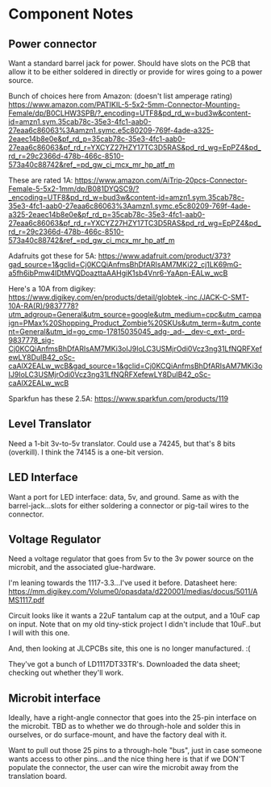 # Component Notes

## Power connector

Want a standard barrel jack for power.  Should have slots on the PCB that allow it to be either soldered in directly or provide for wires going to a power source.

Bunch of choices here from Amazon:
(doesn't list amperage rating)
https://www.amazon.com/PATIKIL-5-5x2-5mm-Connector-Mounting-Female/dp/B0CLHW3SPB/?_encoding=UTF8&pd_rd_w=bud3w&content-id=amzn1.sym.35cab78c-35e3-4fc1-aab0-27eaa6c86063%3Aamzn1.symc.e5c80209-769f-4ade-a325-2eaec14b8e0e&pf_rd_p=35cab78c-35e3-4fc1-aab0-27eaa6c86063&pf_rd_r=YXCYZ27HZY17TC3D5RAS&pd_rd_wg=EpPZ4&pd_rd_r=29c2366d-478b-466c-8510-573a40c88742&ref_=pd_gw_ci_mcx_mr_hp_atf_m

These are rated 1A:
https://www.amazon.com/AiTrip-20pcs-Connector-Female-5-5x2-1mm/dp/B081DYQSC9/?_encoding=UTF8&pd_rd_w=bud3w&content-id=amzn1.sym.35cab78c-35e3-4fc1-aab0-27eaa6c86063%3Aamzn1.symc.e5c80209-769f-4ade-a325-2eaec14b8e0e&pf_rd_p=35cab78c-35e3-4fc1-aab0-27eaa6c86063&pf_rd_r=YXCYZ27HZY17TC3D5RAS&pd_rd_wg=EpPZ4&pd_rd_r=29c2366d-478b-466c-8510-573a40c88742&ref_=pd_gw_ci_mcx_mr_hp_atf_m

Adafruits got these for 5A:
https://www.adafruit.com/product/373?gad_source=1&gclid=Cj0KCQiAnfmsBhDfARIsAM7MKi22_cj1LK69mG-a5fh6ibPmw4IDtMVQDoazttaAAHgiK1sb4Vnr6-YaApn-EALw_wcB

Here's a 10A from digikey:
https://www.digikey.com/en/products/detail/globtek,-inc./JACK-C-SMT-10A-RA(R)/9837778?utm_adgroup=General&utm_source=google&utm_medium=cpc&utm_campaign=PMax%20Shopping_Product_Zombie%20SKUs&utm_term=&utm_content=General&utm_id=go_cmp-17815035045_adg-_ad-__dev-c_ext-_prd-9837778_sig-Cj0KCQiAnfmsBhDfARIsAM7MKi3oIJ9IoLC3USMjrOdi0Vcz3ng31LfNQRFXefewLY8DuIB42_oSc-caAlX2EALw_wcB&gad_source=1&gclid=Cj0KCQiAnfmsBhDfARIsAM7MKi3oIJ9IoLC3USMjrOdi0Vcz3ng31LfNQRFXefewLY8DuIB42_oSc-caAlX2EALw_wcB

Sparkfun has these 2.5A:
https://www.sparkfun.com/products/119

## Level Translator
Need a 1-bit 3v-to-5v translator.  Could use a 74245, but that's 8 bits (overkill).  I think the 74145 is a one-bit version.

## LED Interface
Want a port for LED interface:  data, 5v, and ground.  Same as with the barrel-jack...slots for either soldering a connector or pig-tail wires to the connector.

## Voltage Regulator
Need a voltage regulator that goes from 5v to the 3v power source on the microbit, and the associated glue-hardware.

I'm leaning towards the 1117-3.3...I've used it before.  Datasheet here:
https://mm.digikey.com/Volume0/opasdata/d220001/medias/docus/5011/AMS1117.pdf

Circuit looks like it wants a 22uF tantalum cap at the output, and a 10uF cap on input.  Note that on my old tiny-stick project I didn't include that 10uF..but I will with this one.

And, then looking at JLCPCBs site, this one is no longer manufactured.  :(

They've got a bunch of LD1117DT33TR's.  Downloaded the data sheet; checking out whether they'll work.


## Microbit interface
Ideally, have a right-angle connector that goes into the 25-pin interface on the microbit.  TBD as to whether we do through-hole and solder this in ourselves, or do surface-mount, and have the factory deal with it.

Want to pull out those 25 pins to a through-hole "bus", just in case someone wants access to other pins...and the nice thing here is that if we DON'T populate the connector, the user can wire the microbit away from the translation board.
